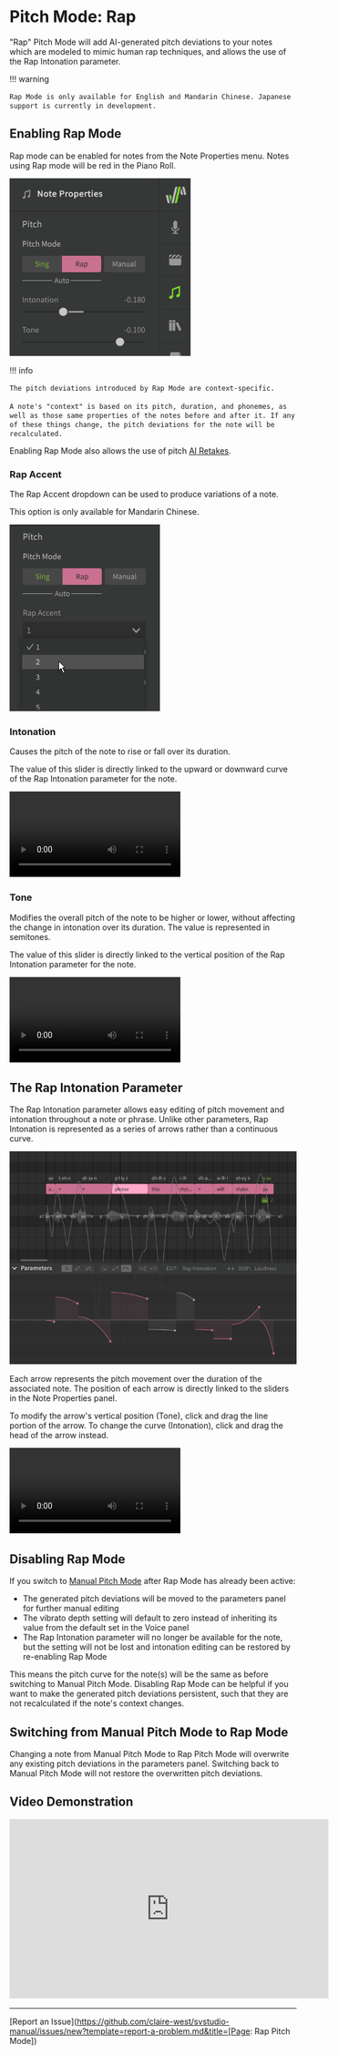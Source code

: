 # Pitch Mode: Rap

"Rap" Pitch Mode will add AI-generated pitch deviations to your notes which are modeled to mimic human rap techniques, and allows the use of the Rap Intonation parameter.

!!! warning

    Rap Mode is only available for English and Mandarin Chinese. Japanese support is currently in development.

## Enabling Rap Mode

Rap mode can be enabled for notes from the Note Properties menu. Notes using Rap mode will be red in the Piano Roll.

![Rap Mode](../img/ai-functions/pitch-mode-rap.png)

!!! info

    The pitch deviations introduced by Rap Mode are context-specific.

    A note's "context" is based on its pitch, duration, and phonemes, as well as those same properties of the notes before and after it. If any of these things change, the pitch deviations for the note will be recalculated.

Enabling Rap Mode also allows the use of pitch [AI Retakes](ai-retakes.md).

### Rap Accent

The Rap Accent dropdown can be used to produce variations of a note.

This option is only available for Mandarin Chinese.

![Rap Accent dropdown](../img/ai-functions/rap-accent.png)

### Intonation

Causes the pitch of the note to rise or fall over its duration.

The value of this slider is directly linked to the upward or downward curve of the Rap Intonation parameter for the note.

![type:video](../img/ai-functions/rap-intonation-slider-2.mp4)

### Tone

Modifies the overall pitch of the note to be higher or lower, without affecting the change in intonation over its duration. The value is represented in semitones.

The value of this slider is directly linked to the vertical position of the Rap Intonation parameter for the note.

![type:video](../img/ai-functions/rap-tone-slider-2.mp4)

## The Rap Intonation Parameter

The Rap Intonation parameter allows easy editing of pitch movement and intonation throughout a note or phrase. Unlike other parameters, Rap Intonation is represented as a series of arrows rather than a continuous curve.

![The Rap Intonation Parameter](../img/parameters/rap-intonation.png)

Each arrow represents the pitch movement over the duration of the associated note. The position of each arrow is directly linked to the sliders in the Note Properties panel.

To modify the arrow's vertical position (Tone), click and drag the line portion of the arrow. To change the curve (Intonation), click and drag the head of the arrow instead.

![type:video](../img/parameters/rap-intonation-2.mp4)

## Disabling Rap Mode

If you switch to [Manual Pitch Mode](../advanced/pitch-mode-manual.md) after Rap Mode has already been active:

* The generated pitch deviations will be moved to the parameters panel for further manual editing
* The vibrato depth setting will default to zero instead of inheriting its value from the default set in the Voice panel
* The Rap Intonation parameter will no longer be available for the note, but the setting will not be lost and intonation editing can be restored by re-enabling Rap Mode

This means the pitch curve for the note(s) will be the same as before switching to Manual Pitch Mode. Disabling Rap Mode can be helpful if you want to make the generated pitch deviations persistent, such that they are not recalculated if the note's context changes.

## Switching from Manual Pitch Mode to Rap Mode

Changing a note from Manual Pitch Mode to Rap Pitch Mode will overwrite any existing pitch deviations in the parameters panel. Switching back to Manual Pitch Mode will not restore the overwritten pitch deviations.

## Video Demonstration

<iframe width="560" height="315" src="https://www.youtube-nocookie.com/embed/Z6OB3jHiBBk" title="YouTube video player" frameborder="0" allowfullscreen></iframe>

---

[Report an Issue](https://github.com/claire-west/svstudio-manual/issues/new?template=report-a-problem.md&title=[Page: Rap Pitch Mode])